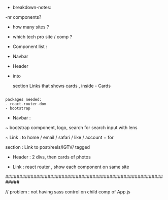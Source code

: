 - breakdown-notes:

-nr components?

- how many sites ?

- which tech pro site / comp ?

- Component list :

- Navbar
- Header
- into <main> section Links that shows cards , inside - Cards

```

packages needed:
- react-router-dom
- bootstrap

```

- Navbar :

~ bootstrap component, logo, search for search input with lens

~ Link : to home / email / safari / like / account + for <main> section : Link to post/reels/IGTV/ tagged

- Header : 2 divs, then cards of photos

- Link : react router , show each component on same site

#############################################################

// problem : not having sass control on child comp of App.js

